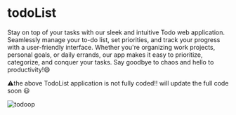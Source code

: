 # todoList

Stay on top of your tasks with our sleek and intuitive Todo web application. Seamlessly manage your to-do list, set priorities, and track your progress with a user-friendly interface. Whether you're organizing work projects, personal goals, or daily errands, our app makes it easy to prioritize, categorize, and conquer your tasks. Say goodbye to chaos and hello to productivity!😄

⚠️the above TodoList application is not fully coded!! will update the full code soon 😃


![todoop](https://github.com/Thisisamulya/todo/assets/128579615/aa9a7728-4d89-447e-aed6-20ec66f99e2d)
